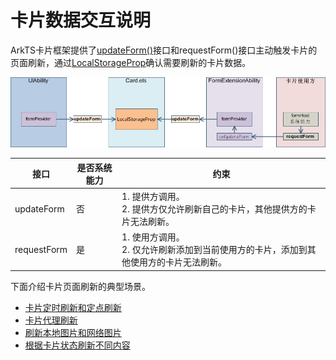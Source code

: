 # 卡片数据交互说明

ArkTS卡片框架提供了[updateForm()](../reference/apis/js-apis-app-form-formProvider.md#updateform)接口和requestForm()接口主动触发卡片的页面刷新，通过[LocalStorageProp](../quick-start/arkts-localstorage.md#localstorageprop)确认需要刷新的卡片数据。

![WidgetLocalStorageProp](figures/WidgetLocalStorageProp.png)


| 接口 | 是否系统能力 | 约束 |
| -------- | -------- | -------- |
| updateForm | 否 | 1.&nbsp;提供方调用。<br/>2.&nbsp;提供方仅允许刷新自己的卡片，其他提供方的卡片无法刷新。 |
| requestForm | 是 | 1.&nbsp;使用方调用。<br/>2.&nbsp;仅允许刷新添加到当前使用方的卡片，添加到其他使用方的卡片无法刷新。 |

下面介绍卡片页面刷新的典型场景。

- [卡片定时刷新和定点刷新](arkts-ui-widget-update-by-time.md)
- [卡片代理刷新](arkts-ui-widget-update-by-proxy.md)
- [刷新本地图片和网络图片](arkts-ui-widget-image-update.md)
- [根据卡片状态刷新不同内容](arkts-ui-widget-update-by-status.md)
